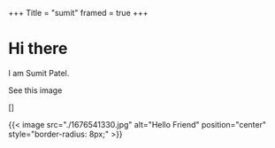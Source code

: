 +++
Title = "sumit"
framed = true
+++


# Hi there 

I am Sumit Patel.

See this image

[]

{{< image src="./1676541330.jpg" alt="Hello Friend" position="center" style="border-radius: 8px;" >}}

